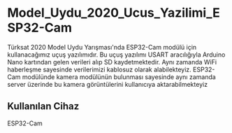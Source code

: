 # Model_Uydu_2020_Ucus_Yazilimi_ESP32-Cam
Türksat 2020 Model Uydu Yarışması'nda ESP32-Cam modülü için kullanacağımız uçuş yazılımıdır.
Bu uçuş yazılımı USART aracılığıyla Arduino Nano kartından gelen verileri alıp SD kaydetmektedir.
Aynı zamanda WiFi haberleşme sayesinde verilerimizi kablosuz olarak alabilekteyiz. 
ESP32-Cam modülünde kamera modülünün bulunması sayesinde aynı zamanda server üzerinde bu kamera
görüntülerini kullanıcıya aktarabilmekteyiz
## Kullanılan Cihaz
ESP32-Cam
